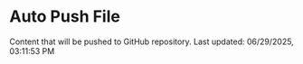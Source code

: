 # Auto Push File

Content that will be pushed to GitHub repository.
Last updated: 06/29/2025, 03:11:53 PM